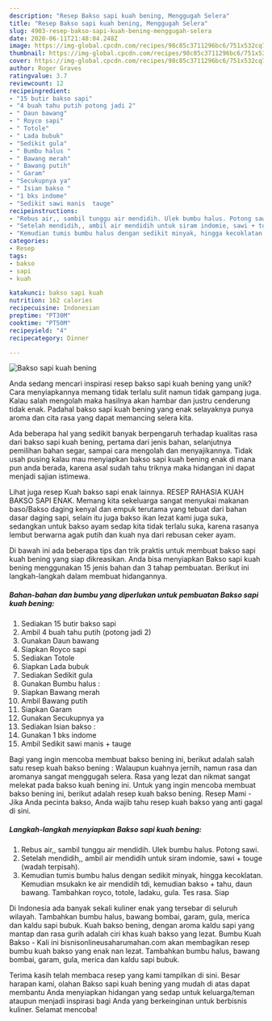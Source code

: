 ```yaml
---
description: "Resep Bakso sapi kuah bening, Menggugah Selera"
title: "Resep Bakso sapi kuah bening, Menggugah Selera"
slug: 4903-resep-bakso-sapi-kuah-bening-menggugah-selera
date: 2020-06-11T21:48:04.248Z
image: https://img-global.cpcdn.com/recipes/98c85c3711296bc6/751x532cq70/bakso-sapi-kuah-bening-foto-resep-utama.jpg
thumbnail: https://img-global.cpcdn.com/recipes/98c85c3711296bc6/751x532cq70/bakso-sapi-kuah-bening-foto-resep-utama.jpg
cover: https://img-global.cpcdn.com/recipes/98c85c3711296bc6/751x532cq70/bakso-sapi-kuah-bening-foto-resep-utama.jpg
author: Roger Graves
ratingvalue: 3.7
reviewcount: 12
recipeingredient:
- "15 butir bakso sapi"
- "4 buah tahu putih potong jadi 2"
- " Daun bawang"
- " Royco sapi"
- " Totole"
- " Lada bubuk"
- "Sedikit gula"
- " Bumbu halus "
- " Bawang merah"
- " Bawang putih"
- " Garam"
- "Secukupnya ya"
- " Isian bakso "
- "1 bks indome"
- "Sedikit sawi manis  tauge"
recipeinstructions:
- "Rebus air,, sambil tunggu air mendidih. Ulek bumbu halus. Potong sawi."
- "Setelah mendidih,, ambil air mendidih untuk siram indomie, sawi + touge (wadah terpisah)."
- "Kemudian tumis bumbu halus dengan sedikit minyak, hingga kecoklatan. Kemudian msukakn ke air mendidih tdi, kemudian bakso + tahu, daun bawang. Tambahkan royco, totole, ladaku, gula. Tes rasa. Siap"
categories:
- Resep
tags:
- bakso
- sapi
- kuah

katakunci: bakso sapi kuah 
nutrition: 162 calories
recipecuisine: Indonesian
preptime: "PT30M"
cooktime: "PT50M"
recipeyield: "4"
recipecategory: Dinner

---
```



![Bakso sapi kuah bening](https://img-global.cpcdn.com/recipes/98c85c3711296bc6/751x532cq70/bakso-sapi-kuah-bening-foto-resep-utama.jpg)

Anda sedang mencari inspirasi resep bakso sapi kuah bening yang unik? Cara menyiapkannya memang tidak terlalu sulit namun tidak gampang juga. Kalau salah mengolah maka hasilnya akan hambar dan justru cenderung tidak enak. Padahal bakso sapi kuah bening yang enak selayaknya punya aroma dan cita rasa yang dapat memancing selera kita.

Ada beberapa hal yang sedikit banyak berpengaruh terhadap kualitas rasa dari bakso sapi kuah bening, pertama dari jenis bahan, selanjutnya pemilihan bahan segar, sampai cara mengolah dan menyajikannya. Tidak usah pusing kalau mau menyiapkan bakso sapi kuah bening enak di mana pun anda berada, karena asal sudah tahu triknya maka hidangan ini dapat menjadi sajian istimewa.

Lihat juga resep Kuah bakso sapi enak lainnya. RESEP RAHASIA KUAH BAKSO SAPI ENAK. Memang kita sekeluarga sangat menyukai makanan baso/Bakso daging kenyal dan empuk terutama yang tebuat dari bahan dasar daging sapi, selain itu juga bakso ikan lezat kami juga suka, sedangkan untuk bakso ayam sedap kita tidak terlalu suka, karena rasanya lembut berwarna agak putih dan kuah nya dari rebusan ceker ayam.


Di bawah ini ada beberapa tips dan trik praktis untuk membuat bakso sapi kuah bening yang siap dikreasikan. Anda bisa menyiapkan Bakso sapi kuah bening menggunakan 15 jenis bahan dan 3 tahap pembuatan. Berikut ini langkah-langkah dalam membuat hidangannya.

<!--inarticleads1-->

##### Bahan-bahan dan bumbu yang diperlukan untuk pembuatan Bakso sapi kuah bening:

1. Sediakan 15 butir bakso sapi
1. Ambil 4 buah tahu putih (potong jadi 2)
1. Gunakan  Daun bawang
1. Siapkan  Royco sapi
1. Sediakan  Totole
1. Siapkan  Lada bubuk
1. Sediakan Sedikit gula
1. Gunakan  Bumbu halus :
1. Siapkan  Bawang merah
1. Ambil  Bawang putih
1. Siapkan  Garam
1. Gunakan Secukupnya ya
1. Sediakan  Isian bakso :
1. Gunakan 1 bks indome
1. Ambil Sedikit sawi manis + tauge


Bagi yang ingin mencoba membuat bakso bening ini, berikut adalah salah satu resep kuah bakso bening : Walaupun kuahnya jernih, namun rasa dan aromanya sangat menggugah selera. Rasa yang lezat dan nikmat sangat melekat pada bakso kuah bening ini. Untuk yang ingin mencoba membuat bakso bening ini, berikut adalah resep kuah bakso bening. Resep Mami - Jika Anda pecinta bakso, Anda wajib tahu resep kuah bakso yang anti gagal di sini. 

<!--inarticleads2-->

##### Langkah-langkah menyiapkan Bakso sapi kuah bening:

1. Rebus air,, sambil tunggu air mendidih. Ulek bumbu halus. Potong sawi.
1. Setelah mendidih,, ambil air mendidih untuk siram indomie, sawi + touge (wadah terpisah).
1. Kemudian tumis bumbu halus dengan sedikit minyak, hingga kecoklatan. Kemudian msukakn ke air mendidih tdi, kemudian bakso + tahu, daun bawang. Tambahkan royco, totole, ladaku, gula. Tes rasa. Siap


Di Indonesia ada banyak sekali kuliner enak yang tersebar di seluruh wilayah. Tambahkan bumbu halus, bawang bombai, garam, gula, merica dan kaldu sapi bubuk. Kuah bakso bening, dengan aroma kaldu sapi yang mantap dan rasa gurih adalah ciri khas kuah bakso yang lezat. Bumbu Kuah Bakso - Kali ini bisnisonlineusaharumahan.com akan membagikan resep bumbu kuah bakso yang enak nan lezat. Tambahkan bumbu halus, bawang bombai, garam, gula, merica dan kaldu sapi bubuk. 

Terima kasih telah membaca resep yang kami tampilkan di sini. Besar harapan kami, olahan Bakso sapi kuah bening yang mudah di atas dapat membantu Anda menyiapkan hidangan yang sedap untuk keluarga/teman ataupun menjadi inspirasi bagi Anda yang berkeinginan untuk berbisnis kuliner. Selamat mencoba!
